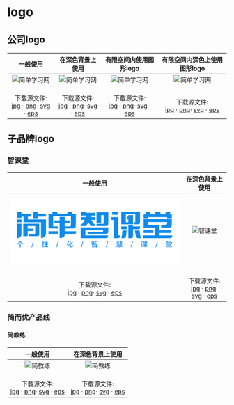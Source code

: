 # logo

## 公司logo

|一般使用|在深色背景上使用|有限空间内使用图形logo|有限空间内深色上使用图形logo|
|:--:|:--:|:--:|:--:|
|![简单学习网](https://guidelines.cc/assets/attachment/logos/logo__jd100.png ':size=300') |![简单学习网](https://guidelines.cc/assets/attachment/logos/logo__jd100-inverse.png ':size=300') |![简单学习网](https://guidelines.cc/assets/attachment/logos/logo__jd100-shapeonly.png ':size=100') |![简单学习网](https://guidelines.cc/assets/attachment/logos/logo__jd100-shapeonly-inverse.png ':size=100') |
|<br> 下载源文件: <br> [jpg](https://guidelines.cc/assets/attachment/logos/logo__jd100-jpg.zip)  · [png](https://guidelines.cc/assets/attachment/logos/logo__jd100-png.zip)· [svg](https://guidelines.cc/assets/attachment/logos/logo__jd100-svg.zip)  · [eps](https://guidelines.cc/assets/attachment/logos/logo__jd100-eps.zip)  |<br> 下载源文件: <br> [jpg](https://guidelines.cc/assets/attachment/logos/logo__jd100-inverse-jpg.zip)  · [png](https://guidelines.cc/assets/attachment/logos/logo__jd100-inverse-png.zip)· [svg](https://guidelines.cc/assets/attachment/logos/logo__jd100-inverse-svg.zip)  · [eps](https://guidelines.cc/assets/attachment/logos/logo__jd100-inverse-eps.zip) |<br> 下载源文件: <br> [jpg](https://guidelines.cc/assets/attachment/logos/logo__jd100-shapeonly-jpg.zip)  · [png](https://guidelines.cc/assets/attachment/logos/logo__jd100-shapeonly-png.zip)· [svg](https://guidelines.cc/assets/attachment/logos/logo__jd100-shapeonly-svg.zip)  · [eps](https://guidelines.cc/assets/attachment/logos/logo__jd100-shapeonly-eps.zip) |<br> 下载源文件: <br> [jpg](https://guidelines.cc/assets/attachment/logos/logo__jd100-shapeonly-inverse-jpg.zip)  · [png](https://guidelines.cc/assets/attachment/logos/logo__jd100-shapeonly-inverse-png.zip)· [svg](https://guidelines.cc/assets/attachment/logos/logo__jd100-shapeonly-inverse-svg.zip)  · [eps](https://guidelines.cc/assets/attachment/logos/logo__jd100-shapeonly-inverse-eps.zip) |

## 子品牌logo

### 智课堂

|一般使用|在深色背景上使用|
|:--:|:--:|
|![智课堂](../../assets/attachment/logos/logo__zkt.png) |![智课堂](https://guidelines.cc/assets/attachment/logos/logo__zkt-inverse.png) |
|<br> 下载源文件: <br> [jpg](https://guidelines.cc/assets/attachment/logos/logo__zkt-jpg.zip)  · [png](https://guidelines.cc/assets/attachment/logos/logo__zkt-png.zip)· [svg](https://guidelines.cc/assets/attachment/logos/logo__zkt-svg.zip)  · [eps](https://guidelines.cc/assets/attachment/logos/logo__zkt-eps.zip)  |<br> 下载源文件: <br> [jpg](https://guidelines.cc/assets/attachment/logos/logo__zkt-inverse-jpg.zip)  · [png](https://guidelines.cc/assets/attachment/logos/logo__zkt-inverse-png.zip)· [svg](https://guidelines.cc/assets/attachment/logos/logo__zkt-inverse-svg.zip)  · [eps](https://guidelines.cc/assets/attachment/logos/logo__zkt-inverse-eps.zip) |

### 简而优产品线

<!-- #### 双师精品课

|一般使用|在深色背景上使用|有限空间内使用图形logo|
|:--:|:--:|:--:|
|![智课堂](/assets/attachment/logos/{replace}.png) <br> 下载源文件: <br> [jpg](/assets/attachment/logos/{replace}-jpg.zip)  · [png](/assets/attachment/logos/{replace}-png.zip)· [svg](/assets/attachment/logos/{replace}-svg.zip)  · [eps](/assets/attachment/logos/{replace}-eps.zip)  |![智课堂](/assets/attachment/logos/{replace}-inverse.png) <br> 下载源文件: <br> [jpg](/assets/attachment/logos/{replace}-inverse-jpg.zip)  · [png](/assets/attachment/logos/{replace}-inverse-png.zip)· [svg](/assets/attachment/logos/{replace}-inverse-svg.zip)  · [eps](/assets/attachment/logos/{replace}-inverse-eps.zip) |![智课堂](/assets/attachment/logos/{replace}-shapeonly.png) <br> 下载源文件: <br> [jpg](/assets/attachment/logos/{replace}-shapeonly-jpg.zip)  · [png](/assets/attachment/logos/{replace}-shapeonly-png.zip)· [svg](/assets/attachment/logos/{replace}-shapeonly-svg.zip)  · [eps](/assets/attachment/logos/{replace}-shapeonly-eps.zip) | -->

#### 简教练

|一般使用|在深色背景上使用|
|:--:|:--:|
|![简教练](https://guidelines.cc/assets/attachment/logos/logo__jjl.png) |![简教练](https://guidelines.cc/assets/attachment/logos/logo__jjl-inverse.png) |
|<br> 下载源文件: <br> [jpg](https://guidelines.cc/assets/attachment/logos/logo__jjl-jpg.zip)  · [png](https://guidelines.cc/assets/attachment/logos/logo__jjl-png.zip)· [svg](https://guidelines.cc/assets/attachment/logos/logo__jjl-svg.zip)  · [eps](https://guidelines.cc/assets/attachment/logos/logo__jjl-eps.zip)  |<br> 下载源文件: <br> [jpg](https://guidelines.cc/assets/attachment/logos/logo__jjl-inverse-jpg.zip)  · [png](https://guidelines.cc/assets/attachment/logos/logo__jjl-inverse-png.zip)· [svg](https://guidelines.cc/assets/attachment/logos/logo__jjl-inverse-svg.zip)  · [eps](https://guidelines.cc/assets/attachment/logos/logo__jjl-inverse-eps.zip) |
